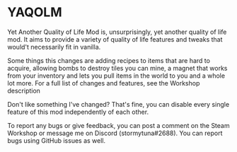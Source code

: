 # YAQOLM

Yet Another Quality of Life Mod is, unsurprisingly, yet another quality of life mod. It aims to provide a variety of quality of life features and tweaks that would't necessarily fit in vanilla.

Some things this changes are adding recipes to items that are hard to acquire, allowing bombs to destroy tiles you can mine, a magnet that works from your inventory and lets you pull items in the world to you and a whole lot more. For a full list of changes and features, see the Workshop description

Don't like something I've changed? That's fine, you can disable every single feature of this mod independently of each other.

To report any bugs or give feedback, you can post a comment on the Steam Workshop or message me on Discord (stormytuna#2688). You can report bugs using GitHub issues as well.